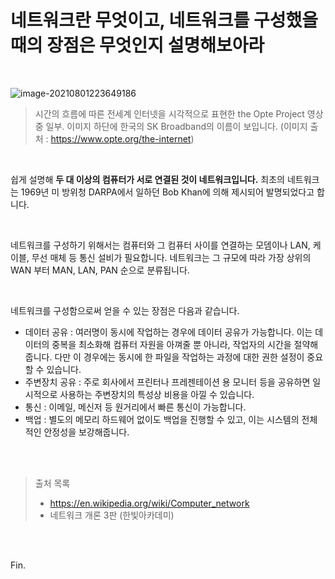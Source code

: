 # 네트워크란 무엇이고, 네트워크를 구성했을 때의 장점은 무엇인지 설명해보아라

<br>

![image-20210801223649186](hogeun.assets/image-20210801223649186.png)

> 시간의 흐름에 따른 전세계 인터넷을 시각적으로 표현한 the Opte Project 영상 중 일부. 이미지 하단에 한국의 SK Broadband의 이름이 보입니다. (이미지 출처 : https://www.opte.org/the-internet)

<br>

쉽게 설명해 **두 대 이상의 컴퓨터가 서로 연결된 것이 네트워크입니다.** 최초의 네트워크는 1969년 미 방위청 DARPA에서 일하던 Bob Khan에 의해 제시되어 발명되었다고 합니다.

<br>

네트워크를 구성하기 위해서는 컴퓨터와 그 컴퓨터 사이를 연결하는 모뎀이나 LAN, 케이블, 무선 매체 등 통신 설비가 필요합니다. 네트워크는 그 규모에 따라 가장 상위의 WAN 부터 MAN, LAN, PAN 순으로 분류됩니다.

<br>

네트워크를 구성함으로써 얻을 수 있는 장점은 다음과 같습니다.

* 데이터 공유 : 여러명이 동시에 작업하는 경우에 데이터 공유가 가능합니다. 이는 데이터의 중복을 최소화해 컴퓨터 자원을 아껴줄 뿐 아니라, 작업자의 시간을 절약해줍니다. 다만 이 경우에는 동시에 한 파일을 작업하는 과정에 대한 권한 설정이 중요할 수 있습니다.
* 주변장치 공유 : 주로 회사에서 프린터나 프레젠테이션 용 모니터 등을 공유하면 일시적으로 사용하는 주변장치의 특성상 비용을 아낄 수 있습니다.
* 통신 : 이메일, 메신저 등 원거리에서 빠른 통신이 가능합니다.
* 백업 : 별도의 메모리 하드웨어 없이도 백업을 진행할 수 있고, 이는 시스템의 전체적인 안정성을 보강해줍니다.

<br><br>

> 출처 목록
>
> * https://en.wikipedia.org/wiki/Computer_network
> * 네트워크 개론 3판 (한빛아카데미)

<br><br>

Fin.
